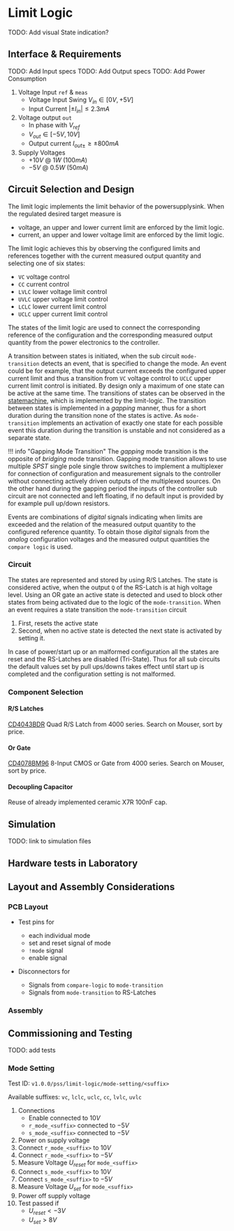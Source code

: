 # Limit Logic

TODO: Add visual State indication?

## Interface & Requirements

TODO: Add Input specs
TODO: Add Output specs
TODO: Add Power Consumption

1. Voltage Input `ref` & `meas`
    - Voltage Input Swing $V_{in} \in [0V, +5V]$
    - Input Current $| \pm I_{in} | \leq 2.3mA$
2. Voltage output `out`
    - In phase with $V_{ref}$
    - $V_{out} \in [-5V, 10V]$
    - Output current $I_{out \pm} \geq \pm 800 mA$
3. Supply Voltages
    - $+10V$ @ $1W$ ($100mA$)
    - $-5V$ @ $0.5W$ ($50mA$)

## Circuit Selection and Design

The limit logic implements the limit behavior of the powersupplysink. When the
regulated desired target measure is

- voltage, an upper and lower current limit are enforced by the limit logic.
- current, an upper and lower voltage limit are enforced by the limit logic.

The limit logic achieves this by observing the configured limits and references
together with the current measured output quantity and selecting one of six
states:

- `VC` voltage control
- `CC` current control
- `LVLC` lower voltage limit control
- `UVLC` upper voltage limit control
- `LCLC` lower current limit control
- `UCLC` upper current limit control

The states of the limit logic are used to connect the corresponding reference
of the configuration and the corresponding measured output quantity from the
power electronics to the controller.

A transition between states is initiated, when the sub circuit `mode-transition`
detects an event, that is specified to change the mode. An event could be for
example, that the output current exceeds the configured upper current limit and
thus a transition from `VC` voltage control to `UCLC` upper current limit
control is initiated. By design only a maximum of one state can be active at
the same time. The transitions of states can be observed in the
[statemachine](./mode-transition/statemachine.md), which is implemented by the
limit-logic. The transition between states is implemented in a _gapping_
manner, thus for a short duration during the transition none of the states is
active. As `mode-transition` implements an activation of exactly one state for
each possible event this duration during the transition is unstable and not
considered as a separate state.

!!! info "Gapping Mode Transition"
    The _gapping_ mode transition is the opposite of _bridging_ mode transition.
    Gapping mode transition allows to use multiple _SPST_ single pole single
    throw switches to implement a multiplexer for connection of configuration
    and measurement signals to the controller without connecting actively driven
    outputs of the multiplexed sources.
    On the other hand during the gapping period the inputs of the controller sub
    circuit are not connected and left floating, if no default input is provided
    by for example pull up/down resistors.

Events are combinations of _digital_ signals indicating when limits are
exceeded and the relation of the measured output quantity to the configured
reference quantity. To obtain those _digital_ signals from the _analog_
configuration voltages and the measured output quantities the `compare logic`
is used.

### Circuit

The states are represented and stored by using R/S Latches. The state is
considered active, when the output `Q` of the RS-Latch is at high voltage
level. Using an OR gate an active state is detected and used to block other
states from being activated due to the logic of the `mode-transition`.
When an event requires a state transition the `mode-transition` circuit

1. First, resets the active state
2. Second, when no active state is detected the next state is activated by
   setting it.

In case of power/start up or an malformed configuration all the states are
reset and the RS-Latches are disabled (Tri-State).
Thus for all sub circuits the default values set by pull ups/downs takes effect
until start up is completed and the configuration setting is not malformed.

### Component Selection

#### R/S Latches

[CD4043BDR] Quad R/S Latch from 4000 series. Search on Mouser, sort by price.

[CD4043BDR]: https://mou.sr/40mZDFB

#### Or Gate

[CD4078BM96] 8-Input CMOS or Gate from 4000 series. Search on Mouser, sort by
price.

[CD4078BM96]: https://www.ti.com/lit/ds/symlink/cd4078b.pdf

#### Decoupling Capacitor

Reuse of already implemented ceramic X7R 100nF cap.

## Simulation

TODO: link to simulation files

## Hardware tests in Laboratory

## Layout and Assembly Considerations

### PCB Layout

- Test pins for
    - each individual mode
    - set and reset signal of mode
    - `!mode` signal
    - enable signal

- Disconnectors for
    - Signals from `compare-logic` to `mode-transition`
    - Signals from `mode-transition` to RS-Latches

### Assembly

## Commissioning and Testing

TODO: add tests

### Mode Setting

Test ID: `v1.0.0/pss/limit-logic/mode-setting/<suffix>`

Available suffixes: `vc`, `lclc`, `uclc`, `cc`, `lvlc`, `uvlc`

1. Connections
    - Enable connected to $10V$
    - `r_mode_<suffix>` connected to $-5V$
    - `s_mode_<suffix>` connected to $-5V$
2. Power on supply voltage
3. Connect `r_mode_<suffix>` to $10V$
4. Connect `r_mode_<suffix>` to $-5V$
5. Measure Voltage $U_{reset}$ for `mode_<suffix>`
3. Connect `s_mode_<suffix>` to $10V$
4. Connect `s_mode_<suffix>` to $-5V$
5. Measure Voltage $U_{set}$ for `mode_<suffix>`
6. Power off supply voltage
7. Test passed if
    - $U_{reset} < -3V$
    - $U_{set} > 8V$
